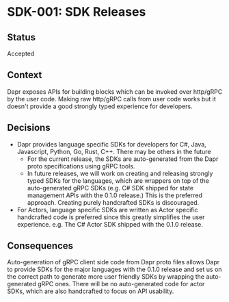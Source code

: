 # SDK-001: SDK Releases

## Status
Accepted

## Context
Dapr exposes APIs for building blocks which can be invoked over http/gRPC by the user code. Making raw http/gRPC calls from user code works but it doesn't provide a good strongly typed experience for developers.

## Decisions

* Dapr provides language specific SDKs for developers for C#, Java, Javascript, Python, Go, Rust, C++. There may be others in the future
  - For the current release, the SDKs are auto-generated from the Dapr proto specifications using gRPC tools.
  - In future releases, we will work on creating and releasing strongly typed SDKs for the languages, which are wrappers on top of the auto-generated gRPC SDKs (e.g. C# SDK shipped for state management APIs with the 0.1.0 release.) This is the preferred approach. Creating purely handcrafted SDKs is discouraged.
* For Actors, language specific SDKs are written as Actor specific handcrafted code is preferred since this greatly simplifies the user experience. e.g. The C# Actor SDK shipped with the 0.1.0 release.
  
## Consequences

Auto-generation of gRPC client side code from Dapr proto files allows Dapr to provide SDKs for the major languages with the 0.1.0 release and set us on the correct path to generate more user friendly SDKs by wrapping the auto-generated gRPC ones. There will be no auto-generated code for actor SDKs, which are also handcrafted to focus on API usability.


